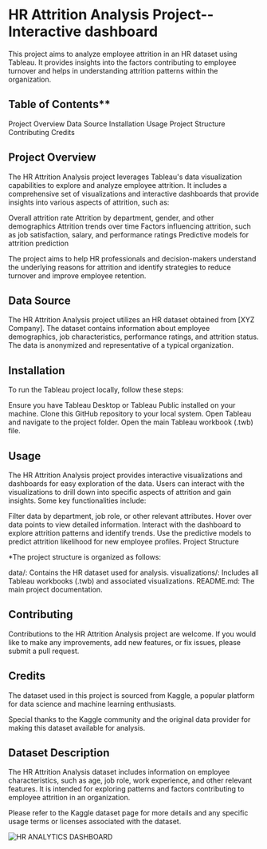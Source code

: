 # HR Attrition Analysis Project--Interactive dashboard 

This project aims to analyze employee attrition in an HR dataset using Tableau. It provides insights into the factors contributing to employee turnover and helps in understanding attrition patterns within the organization.

## Table of Contents**

Project Overview
Data Source
Installation
Usage
Project Structure
Contributing
Credits

## Project Overview
The HR Attrition Analysis project leverages Tableau's data visualization capabilities to explore and analyze employee attrition. It includes a comprehensive set of visualizations and interactive dashboards that provide insights into various aspects of attrition, such as:

Overall attrition rate
Attrition by department, gender, and other demographics
Attrition trends over time
Factors influencing attrition, such as job satisfaction, salary, and performance ratings
Predictive models for attrition prediction

The project aims to help HR professionals and decision-makers understand the underlying reasons for attrition and identify strategies to reduce turnover and improve employee retention.

## Data Source
The HR Attrition Analysis project utilizes an HR dataset obtained from [XYZ Company]. The dataset contains information about employee demographics, job characteristics, performance ratings, and attrition status. The data is anonymized and representative of a typical organization.

## Installation
To run the Tableau project locally, follow these steps:

Ensure you have Tableau Desktop or Tableau Public installed on your machine.
Clone this GitHub repository to your local system.
Open Tableau and navigate to the project folder.
Open the main Tableau workbook (.twb) file.

## Usage
The HR Attrition Analysis project provides interactive visualizations and dashboards for easy exploration of the data. Users can interact with the visualizations to drill down into specific aspects of attrition and gain insights. Some key functionalities include:

Filter data by department, job role, or other relevant attributes.
Hover over data points to view detailed information.
Interact with the dashboard to explore attrition patterns and identify trends.
Use the predictive models to predict attrition likelihood for new employee profiles.
Project Structure

*The project structure is organized as follows:

data/: Contains the HR dataset used for analysis.
visualizations/: Includes all Tableau workbooks (.twb) and associated visualizations.
README.md: The main project documentation.

## Contributing
Contributions to the HR Attrition Analysis project are welcome. If you would like to make any improvements, add new features, or fix issues, please submit a pull request.


## Credits
The dataset used in this project is sourced from Kaggle, a popular platform for data science and machine learning enthusiasts. 

Special thanks to the Kaggle community and the original data provider for making this dataset available for analysis.

## Dataset Description

The HR Attrition Analysis dataset includes information on employee characteristics, such as age, job role, work experience, and other relevant features. It is intended for exploring patterns and factors contributing to employee attrition in an organization.

Please refer to the Kaggle dataset page for more details and any specific usage terms or licenses associated with the dataset.



![HR ANALYTICS DASHBOARD](https://github.com/razana95/TABLEAU_WORKBOOK/assets/99320575/4fa3e9ad-d2a4-48fb-b7dc-64fbb4628560)


